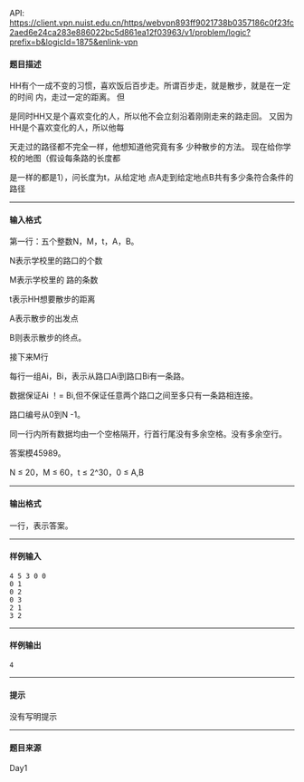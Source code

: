 API: https://client.vpn.nuist.edu.cn/https/webvpn893ff9021738b0357186c0f23fc2aed6e24ca283e886022bc5d861ea12f03963/v1/problem/logic?prefix=b&logicId=1875&enlink-vpn

#### 题目描述

HH有个一成不变的习惯，喜欢饭后百步走。所谓百步走，就是散步，就是在一定的时间 内，走过一定的距离。 但

是同时HH又是个喜欢变化的人，所以他不会立刻沿着刚刚走来的路走回。 又因为HH是个喜欢变化的人，所以他每

天走过的路径都不完全一样，他想知道他究竟有多 少种散步的方法。 现在给你学校的地图（假设每条路的长度都

是一样的都是1），问长度为t，从给定地 点A走到给定地点B共有多少条符合条件的路径

---

#### 输入格式

第一行：五个整数N，M，t，A，B。

N表示学校里的路口的个数

M表示学校里的 路的条数

t表示HH想要散步的距离

A表示散步的出发点

B则表示散步的终点。

接下来M行

每行一组Ai，Bi，表示从路口Ai到路口Bi有一条路。

数据保证Ai ！= Bi,但不保证任意两个路口之间至多只有一条路相连接。 

路口编号从0到N -1。 

同一行内所有数据均由一个空格隔开，行首行尾没有多余空格。没有多余空行。 

答案模45989。

N ≤ 20，M ≤ 60，t ≤ 2^30，0 ≤ A,B

---

#### 输出格式

一行，表示答案。

---

#### 样例输入
```
4 5 3 0 0
0 1
0 2
0 3
2 1
3 2
```

---

#### 样例输出
```
4
```

---

#### 提示

没有写明提示

---

#### 题目来源

Day1
